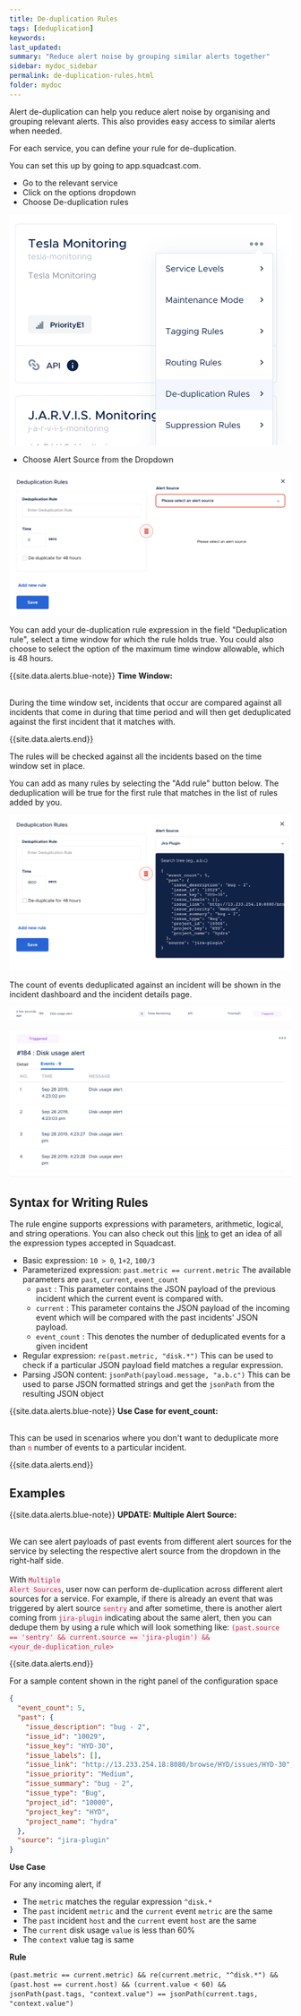 ```yaml
---
title: De-duplication Rules
tags: [deduplication]
keywords:
last_updated:
summary: "Reduce alert noise by grouping similar alerts together"
sidebar: mydoc_sidebar
permalink: de-duplication-rules.html
folder: mydoc
---
```


Alert de-duplication can help you reduce alert noise by organising and grouping relevant alerts. This also provides easy access to similar alerts when needed.

For each service, you can define your rule for de-duplication. 

You can set this up by going to app.squadcast.com. 
 - Go to the relevant service
 - Click on the options dropdown 
 - Choose De-duplication rules 

 ![](images/dedup_1.png)

 - Choose Alert Source from the Dropdown

 ![](images/dedup_2.png)

 You can add your de-duplication rule expression in the field "Deduplication rule", select a time window for which the rule holds true. You could also choose to select the option of the maximum time window allowable, which is 48 hours.

 {{site.data.alerts.blue-note}}
 <b>Time Window:</b>
 <br/><br/><p>During the time window set, incidents that occur are compared against all incidents that come in during that time period and will then get deduplicated against the first incident that it matches with.</p>
 {{site.data.alerts.end}}

 The rules will be checked against all the incidents based on the time window set in place. 

 You can add as many rules by selecting the "Add rule" button below. The deduplication will be true for the first rule that matches in the list of rules added by you.

 ![](images/dedup_3.png)

 The count of events deduplicated against an incident will be shown in the incident dashboard and the incident details page. 

 ![](images/dedup_4.png)

 ![](images/dedup_5.png)

## Syntax for Writing Rules

 The rule engine supports expressions with parameters, arithmetic, logical, and string operations. You can also check out this [link](https://regex101.com/) to get an idea of all the expression types accepted in Squadcast. 

 - Basic expression: `10 > 0`, `1+2`, `100/3`
 - Parameterized expression: `past.metric == current.metric`
    The available parameters are `past`, `current`, `event_count`
      + `past` : This parameter contains the JSON payload of the previous incident which the current event is compared with. 
      + `current` : This parameter contains the JSON payload of the incoming event which will be compared with the past incidents' JSON payload.
      + `event_count` : This denotes the number of deduplicated events for a given incident 
 - Regular expression: `re(past.metric, "disk.*")`
    This can be used to check if a particular JSON payload field matches a regular expression.
- Parsing JSON content: `jsonPath(payload.message, "a.b.c")`
     This can be used to parse JSON formatted strings and get the `jsonPath` from the resulting JSON object

{{site.data.alerts.blue-note}}
<b>Use Case for event_count:</b>
<br/><br/><p>This can be used in scenarios where you don't want to deduplicate more than <code class="highlighter-rouge" style="color: #c7254e; background-color: #f9f2f4 !important;">n</code> number of events to a particular incident.</p>
{{site.data.alerts.end}}

## Examples

{{site.data.alerts.blue-note}}
<b>UPDATE: Multiple Alert Source:</b>
<br/><br/><p>We can see alert payloads of past events from different alert sources for the service by selecting the respective alert source from the dropdown in the right-half side.<br/><br/>
With <code class="highlighter-rouge" style="color: #c7254e; background-color: #f9f2f4 !important;">Multiple Alert Sources</code>, user now can perform de-duplication across different alert sources for a service. For example, if there is already an event that was triggered by alert source <code class="highlighter-rouge" style="color: #c7254e; background-color: #f9f2f4 !important;">sentry</code> and after sometime, there is another alert coming from <code class="highlighter-rouge" style="color: #c7254e; background-color: #f9f2f4 !important;">jira-plugin</code> indicating about the same alert, then you can dedupe them by using a rule which will look something like: <code class="highlighter-rouge" style="color: #c7254e; background-color: #f9f2f4 !important;">(past.source == 'sentry' && current.source == 'jira-plugin') && &lt;your_de-duplication_rule&gt;</code></p>
{{site.data.alerts.end}}

For a sample content shown in the right panel of the configuration space

```json
{
  "event_count": 5,
  "past": {
    "issue_description": "bug - 2",
    "issue_id": "10029",
    "issue_key": "HYD-30",
    "issue_labels": [],
    "issue_link": "http://13.233.254.18:8080/browse/HYD/issues/HYD-30",
    "issue_priority": "Medium",
    "issue_summary": "bug - 2",
    "issue_type": "Bug",
    "project_id": "10000",
    "project_key": "HYD",
    "project_name": "hydra"
  },
  "source": "jira-plugin"
}
```
**Use Case** 

For any incoming alert, if
 - The `metric` matches the regular expression `^disk.*`
 - The `past` incident `metric` and the `current` event `metric` are the same
 - The `past` incident `host` and the `current` event `host` are the same
 - The `current` disk usage `value` is less than 60%
 - The `context` value tag is same

**Rule** 

`(past.metric == current.metric) && re(current.metric, "^disk.*") && (past.host == current.host) && (current.value < 60) && jsonPath(past.tags, "context.value") == jsonPath(current.tags, "context.value") `
